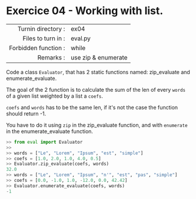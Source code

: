 # Exercice 04 - Working with list.

|                         |                                 |
| -----------------------:| ------------------------------- |
|   Turnin directory :    |  ex04                           |
|   Files to turn in :    |  eval.py                        |
|   Forbidden function :  |  while                          |
|   Remarks :             |  use zip & enumerate            |

Code a class `Evaluator`, that has 2 static functions named: zip_evaluate and enumerate_evaluate.

The goal of the 2 function is to calculate the sum of the len of every `words` of a given list weighted by a list a `coefs`.

`coefs` and `words` has to be the same len, if it's not the case the function should return -1.

You have to do it using `zip` in the zip_evaluate function, and with `enumerate` in the enumerate_evaluate function.

```py
>> from eval import Evaluator
>> 
>> words = ["Le", "Lorem", "Ipsum", "est", "simple"]
>> coefs = [1.0, 2.0, 1.0, 4.0, 0.5]
>> Evaluator.zip_evaluate(coefs, words)
32.0
>> words = ["Le", "Lorem", "Ipsum", "n'", "est", "pas", "simple"]
>> coefs = [0.0, -1.0, 1.0, -12.0, 0.0, 42.42]
>> Evaluator.enumerate_evaluate(coefs, words)
-1
```

